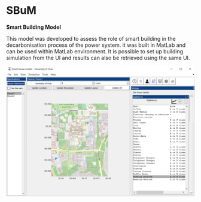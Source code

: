 # SBuM
**Smart Building Model**

This model was developed to assess the role of smart building in the decarbonisation process of the power system. it was built in MatLab and can be used within MatLab environment. It is possible to set up building simulation from the UI and results can also be retrieved using the same UI. 

![MATLAB SBuM interface](Input/GUI/Images/Matlab_Interface.png)

